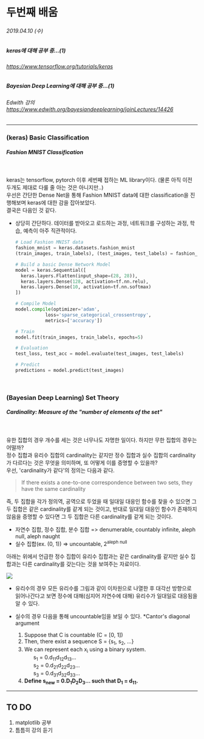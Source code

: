 # 두번째 배움
###### 2019.04.10 (수)
##### keras에 대해 공부 중...(1)
###### https://www.tensorflow.org/tutorials/keras
##### Bayesian Deep Learning에 대해 공부 중...(1)
###### Edwith 강의 https://www.edwith.org/bayesiandeeplearning/joinLectures/14426

-----

### (keras) Basic Classification
##### Fashion MNIST Classification

<br>

keras는 tensorflow, pytorch 이후 세번째 접하는 ML library이다. (물론 아직 이전 두개도 제대로 다룰 줄 아는 것은 아니지만..)  
우선은 간단한 Dense Net을 통해 Fashion MNIST data에 대한 classification을 진행해보며 keras에 대한 감을 잡아보았다.  
결국은 다음인 것 같다.  

* 상당히 간단하다. 데이터를 받아오고 로드하는 과정, 네트워크를 구성하는 과정, 학습, 예측이 아주 직관적이다.
  ```python
  # Load Fashion MNIST data
  fashion_mnist = keras.datasets.fashion_mnist
  (train_images, train_labels), (test_images, test_labels) = fashion_mnist.load_data()
  ```
  ```python
  # Build a basic Dense Network Model
  model = keras.Sequential([
    keras.layers.Flatten(input_shape=(28, 28)),
    keras.layers.Dense(128, activation=tf.nn.relu),
    keras.layers.Dense(10, activation=tf.nn.softmax)
  ])
  
  # Compile Model
  model.compile(optimizer='adam',
             loss='sparse_categorical_crossentropy',
             metrics=['accuracy'])
  ```
  ```python
  # Train
  model.fit(train_images, train_labels, epochs=5)
  ```
  ```python
  # Evaluation
  test_loss, test_acc = model.evaluate(test_images, test_labels)
  
  # Predict
  predictions = model.predict(test_images)
  ```
<br>

### (Bayesian Deep Learning) Set Theory
##### Cardinality: Measure of the "number of elements of the set"

<br>

유한 집합의 경우 개수를 세는 것은 너무나도 자명한 일이다. 하지만 무한 집합의 경우는 어떨까?  
정수 집합과 유리수 집합의 cardinality는 같지만 정수 집합과 실수 집합의 cardinality가 다르다는 것은 무엇을 의미하며, 또 어떻게 이를 증명할 수 있을까?  
우선, 'cardinality가 같다'의 정의는 다음과 같다.
  > If there exists a one-to-one correspondence between two sets, they have the same cardinality   
  
즉, 두 집합을 각가 정의역, 공역으로 두었을 때 일대일 대응인 함수를 찾을 수 있으면 그 두 집합은 같은 cardinality를 같게 되는 것이고, 반대로 일대일 대응인 함수가 존재하지 않음을 증명할 수 있다면 그 두 집합은 다른 cardinality를 같게 되는 것이다.  

* 자연수 집합, 정수 집합, 분수 집합 => denumerable, countably infinite, aleph null, aleph naught  
* 실수 집합(ex. (0, 1)) => uncountable, 2<sup>aleph null</sup>  

아래는 위에서 언급한 정수 집합이 유리수 집합과는 같은 cardinality를 같지만 실수 집합과는 다른 cardinality를 갖는다는 것을 보여주는 자료이다.  

![](https://pds.joins.com/news/component/joongang_sunday/2014/08/31022332.jpg)

  
* 유리수의 경우 모든 유리수를 그림과 같이 이차원으로 나열한 후 대각선 방향으로 읽어나간다고 보면 정수에 대해(심지어 자연수에 대해) 유리수가 일대일로 대응됨을 알 수 있다.  

* 실수의 경우 다음을 통해 uncountable임을 보일 수 있다. *Cantor's diagonal argument
  1. Suppose that C is countable (C = \[0, 1])
  2. Then, there exist a sequence S = {s<sub>1</sub>, s<sub>2</sub>, ...}
  3. We can represent each x<sub>i</sub> using a binary system.  
  &nbsp; &nbsp; &nbsp; s<sub>1</sub> = 0.d<sub>11</sub>d<sub>12</sub>d<sub>13</sub>...  
  &nbsp; &nbsp; &nbsp; s<sub>2</sub> = 0.d<sub>21</sub>d<sub>22</sub>d<sub>23</sub>...  
  &nbsp; &nbsp; &nbsp; s<sub>3</sub> = 0.d<sub>31</sub>d<sub>32</sub>d<sub>33</sub>...  
  4. **Define s<sub>new</sub> = 0.D<sub>1</sub>D<sub>2</sub>D<sub>3</sub>... such that D<sub>1</sub> = d<sub>11</sub>.**


--------
## TO DO
1. matplotlib 공부
2. 틈틈히 강의 듣기
